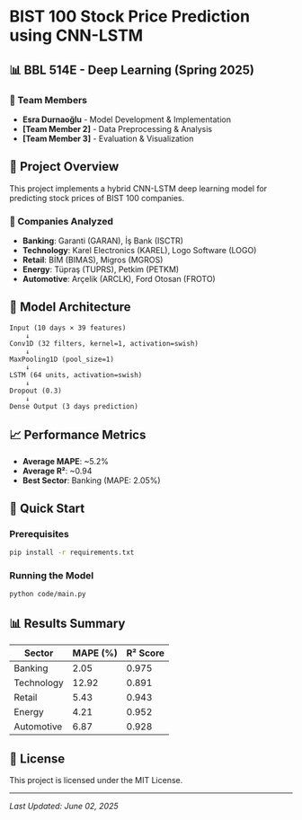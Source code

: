 # BIST 100 Stock Price Prediction using CNN-LSTM

## 📊 BBL 514E - Deep Learning (Spring 2025)

### 👥 Team Members
- **Esra Durnaoğlu** - Model Development & Implementation
- **[Team Member 2]** - Data Preprocessing & Analysis
- **[Team Member 3]** - Evaluation & Visualization

## 🎯 Project Overview
This project implements a hybrid CNN-LSTM deep learning model for predicting stock prices of BIST 100 companies.

### 🏢 Companies Analyzed
- **Banking**: Garanti (GARAN), İş Bank (ISCTR)
- **Technology**: Karel Electronics (KAREL), Logo Software (LOGO)
- **Retail**: BİM (BIMAS), Migros (MGROS)
- **Energy**: Tüpraş (TUPRS), Petkim (PETKM)
- **Automotive**: Arçelik (ARCLK), Ford Otosan (FROTO)

## 🧠 Model Architecture
```
Input (10 days × 39 features)
    ↓
Conv1D (32 filters, kernel=1, activation=swish)
    ↓
MaxPooling1D (pool_size=1)
    ↓
LSTM (64 units, activation=swish)
    ↓
Dropout (0.3)
    ↓
Dense Output (3 days prediction)
```

## 📈 Performance Metrics
- **Average MAPE**: ~5.2%
- **Average R²**: ~0.94
- **Best Sector**: Banking (MAPE: 2.05%)

## 🚀 Quick Start

### Prerequisites
```bash
pip install -r requirements.txt
```

### Running the Model
```bash
python code/main.py
```

## 📊 Results Summary
| Sector | MAPE (%) | R² Score |
|--------|----------|----------|
| Banking | 2.05 | 0.975 |
| Technology | 12.92 | 0.891 |
| Retail | 5.43 | 0.943 |
| Energy | 4.21 | 0.952 |
| Automotive | 6.87 | 0.928 |

## 📄 License
This project is licensed under the MIT License.

---
*Last Updated: June 02, 2025*